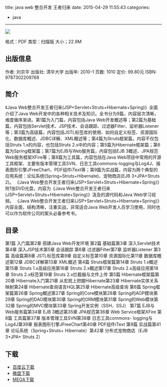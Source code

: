 title: java web 整合开发 王者归来
date: 2015-04-29 11:55:43
categories:
  - java
---

![](http://img5.douban.com/lpic/s6106647.jpg)

格式：PDF
类型：扫描版
大小；22.9M

<!--more-->

## 出版信息 ##

作者: 刘京华 
出版社: 清华大学
出版年: 2010-1
页数: 1010
定价: 99.80元
ISBN: 9787302209768

## 简介 ##

《Java Web整合开发王者归来(JSP+Servlet+Struts+Hibernate+Spring)》全面介绍了Java Web开发中的各种相关技术及知识。全书分为9篇，内容层次清晰，难度循序渐进。第1篇为入门篇，内容包括Java Web开发概述等；第2篇为基础篇，内容包括Servlet技术、JSP技术、会话跟踪、过滤器Filter、监听器Listener等；第3篇为高级篇，内容包括JSTL标签库的使用、如何自定义标签、资源国际化、数据库概述、JDBC详解、XML概述等；第4篇为Struts框架篇，内容不仅包括Struts 1.x的内容，也包括Struts 2.x中的内容；第5篇为Hibernate框架篇；第6篇为Spring框架篇；第7篇为EJB与Web服务篇，内容包括EJB 3概述、JPA规范Web服务框架XFire等；第8篇为工具篇，内容包括在Java Web项目中常用的开源工具框架、主要有版本管理工具SVN、日志工具commons-logging与Log4J、报表图形引擎JFreeChart、PDF组件iText等；第9篇为实战篇，内容为两个典型的应用系统：论坛系统(Spring+Struts+Hibernate)、宠物商店(EJB 3+JPA+Struts 2)。
《Java Web整合开发王者归来(JSP+Servlet+Struts+Hibernate+Spring)》附1张DVD光盘，内容为《Java Web整合开发王者归来(JSP+Servlet+Struts+Hibernate+Spring)》汲及的源代码和Java Web学习视频。
《Java Web整合开发王者归来(JSP+Servlet+Struts+Hibernate+Spring)》内容全面，结构清晰，注重实战，非常适合Java Web开发人员学习使用，同时也可以作为软件公司的案头必备参考书。

## 目录 ##

第1篇 入门篇第2章 搭建Java Web开发环境 第2篇 基础篇第3章 深入Servlet技术第4章 深入JSP技术第5章 会话跟踪	第6章 过滤器Filter第7章 监听器Listener 第3篇 高级篇第8章 JSTL标签库第9章 自定义标签第10章 资源国际化第11章 数据库概述第12章 JDBC详解第13章 XML概述 第4篇 Struts框架篇第14章 Struts 1.x概述第15章 Struts 1.x高级应用第16章 Struts 2.x概述第17章 Struts 2.x高级应用第18章 Struts 2.x标签第19章 Struts 2.x拦截器与文件上传 第5篇 Hibernate框架篇第20章 Hibernate入门第21章 从宏观上把握Hibernate第23章 Hibernate实体关系映射第24章 Hibernate查询语言HQL第25章 Hibernate高级查询 第6篇 Spring框架篇第26章 Spring概述第27章 Spring的Core模块第28章 Spring的AOP模块第29章 Spring的DAO模块第30章 Spring的ORM模块第31章 Spring的Web模块第32章 Spring的MVC模块第33章 Spring开发实例（SSH、SSJ） 第7篇 EJB与Web服务篇第34章 EJB 3概述第35章 JPA规范第36章 Web Service框架XFire 第8篇 工具篇第37章 版本管理工具SVN第38章 日志工具commons- logging与Log4J第39章 报表图形引擎JFreeChart第40章 PDF组件iText 第9篇 实战篇第41章 论坛系统（Spring+Struts+ Hibernate）第42章 分布式宠物商店（EJB 3+JPA+ Struts 2）

## 下载 ##

+ [百度云下载](http://pan.baidu.com/s/1gdH7CpP)
+ [微盘下载](http://vdisk.weibo.com/s/aADaW4YRFmqOU)
+ [MEGA下载](https://mega.co.nz/#!KF903JjC!gB0jRcUfnRuZh7p572dbnd5uL1-_z_A3DEll7d3RRDQ)